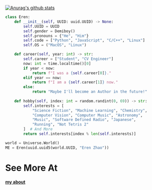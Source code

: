 [![Anurag's github stats](https://github-readme-stats.vercel.app/api?username=zhaochenyang20)](https://github.com/anuraghazra/github-readme-stats)

```python
class Eren:
    def __init__(self, UUID: uuid.UUID) -> None:
        self.UUID = UUID
        self.gender = Demiboy()
        self.pronouns = {"He", "Him"}
        self.code = ["Python", "JavaScript", "C/C++", "Linux"]
        self.OS = ("MacOS", "Linux")

    def career(self, year: int) -> str:
        self.career = ["Student", "CV Engineer"]
        now: int = time.localtime()[0]
        if year < now:
            return f"I was a {self.career[0]}."
        elif year == now:
            return f"I am a {self.career[1]} now."
        else:
            return "Maybe I'll become an Author in the future!"
    
    def hobby(self, index: int = random.randint(0, 69)) -> str:
        self.interests = [
            "Science Fiction", "Machine Learning", "Chemistry",
            "Computer Vision", "Computer Music", "Astronomy",
            "Music", "Software Defined Radio", "Japanese",
            "Running", "Not Tetris 2"
        ]  # And More
        return self.interests[index % len(self.interests)]

world = Universe.World()
ME = Eren(uuid.uuid5(world.UUID, "Eren Zhao"))
```

# See More At
**[my about](https://zhaochenyang20.github.io/about/)**

